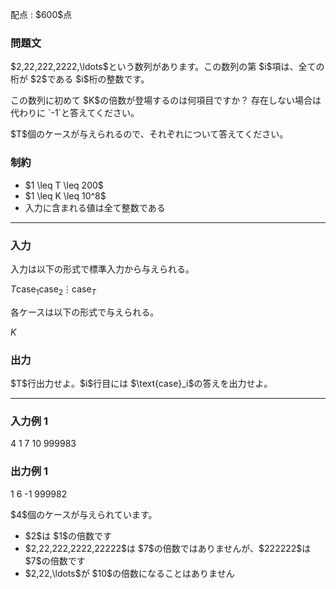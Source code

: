 
<div>

<span>

<span>

<p>
配点 : $600$点
</p>

<div>

<section>

### **問題文**

<p>
$2,22,222,2222,\ldots$という数列があります。この数列の第 $i$項は、全ての桁が $2$である $i$桁の整数です。
</p>

<p>
この数列に初めて $K$の倍数が登場するのは何項目ですか？  存在しない場合は代わりに `-1`と答えてください。
</p>

<p>
$T$個のケースが与えられるので、それぞれについて答えてください。
</p>

</section>

</div>

<div>

<section>

### **制約**

<ul>

<li>
$1 \leq T \leq 200$
</li>

<li>
$1 \leq K \leq 10^8$
</li>

<li>
入力に含まれる値は全て整数である
</li>

</ul>

</section>

</div>

---

<div>

<div>

<section>

### **入力**

<p>
入力は以下の形式で標準入力から与えられる。
</p>

<div>

$T$$\text{case}_1$$\text{case}_2$$\vdots$$\text{case}_T$
</div>

<p>
各ケースは以下の形式で与えられる。
</p>

<div>

$K$
</div>

</section>

</div>

<div>

<section>

### **出力**

<p>
$T$行出力せよ。$i$行目には $\text{case}_i$の答えを出力せよ。  
</p>

</section>

</div>

</div>

---

<div>

<section>

### **入力例 1**

<div>

4
1
7
10
999983

</div>

</section>

</div>

<div>

<section>

### **出力例 1**

<div>

1
6
-1
999982

</div>

<p>
$4$個のケースが与えられています。
</p>

<ul>

<li>
$2$は $1$の倍数です
</li>

<li>
$2,22,222,2222,22222$は $7$の倍数ではありませんが、$222222$は $7$の倍数です
</li>

<li>
$2,22,\ldots$が $10$の倍数になることはありません
</li>

</ul>

</section>

</div>

</span>

</span>

</div>
